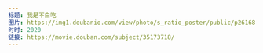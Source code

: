 ```yaml
---
标题: 我是不白吃
图片: https://img1.doubanio.com/view/photo/s_ratio_poster/public/p2616848390.jpg
时时: 2020
链接: https://movie.douban.com/subject/35173718/
---
```

